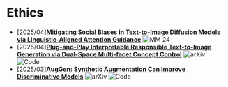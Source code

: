 # Ethics
- [2025/04]**[Mitigating Social Biases in Text-to-Image Diffusion Models via Linguistic-Aligned Attention Guidance](https://github.com/ManyiLee/Diffusion-Safety-and-Attack/edit/main/Safety/Ethics.md)** ![MM 24](https://img.shields.io/badge/MM%2024-blue)
- [2025/04]**[Plug-and-Play Interpretable Responsible Text-to-Image Generation via Dual-Space Multi-facet Concept Control](https://arxiv.org/abs/2503.18324)** ![arXiv](https://img.shields.io/badge/arXiv-blue) ![Code](https://img.shields.io/badge/Code-violet)
- [2025/03]**[AugGen: Synthetic Augmentation Can Improve Discriminative Models](https://arxiv.org/abs/2503.11544)** ![arXiv](https://img.shields.io/badge/arXiv-blue) ![Code](https://img.shields.io/badge/Code-violet)
